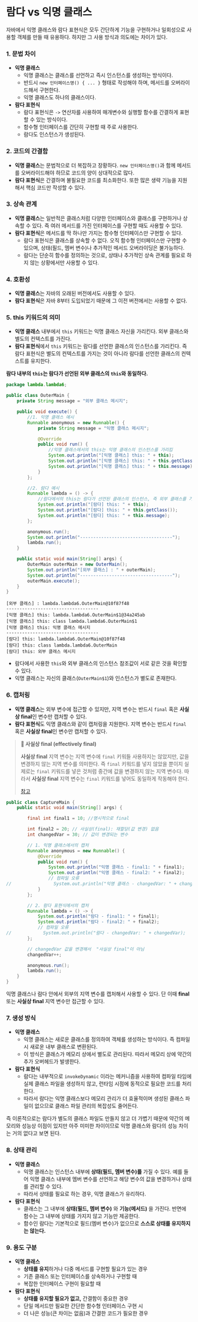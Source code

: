 # 람다 vs 익명 클래스

자바에서 익명 클래스와 람다 표현식은 모두 간단하게 기능을 구현하거나 일회성으로 사용할 객체를 만들 때 유용하다. 하지만
그 사용 방식과 의도에는 차이가 있다.

### 1. 문법 차이

- **익명 클래스**
  - 익명 클래스는 클래스를 선언하고 즉시 인스턴스를 생성하는 방식이다.
  - 반드시 `new 인터페이스명() { ... }` 형태로 작성해야 하며, 메서드를 오버라이드해서 구현한다.
  - 익명 클래스도 하나의 클래스이다.
- **람다 표현식**
  - 람다 표현식은 `->` 연산자를 사용하여 매개변수와 실행할 함수를 간결하게 표현할 수 있는 방식이다.
  - 함수형 인터페이스를 간단히 구현할 때 주로 사용한다.
  - 람다도 인스턴스가 생성된다.

### 2. 코드의 간결함

- **익명 클래스**는 문법적으로 더 복잡하고 장황하다. `new 인터페이스명()`과 함께 메서드를 오버라이드해야 하므로 코드의 양이 
상대적으로 많다.
- **람다 표현식**은 간결하며 불필요한 코드를 최소화한다. 또한 많은 생략 기능을 지원해서 핵심 코드만 작성할 수 있다.

### 3. 상속 관계

- **익명 클래스**는 일반적은 클래스처럼 다양한 인터페이스와 클래스를 구현하거나 상속할 수 있다. 즉 여러 메서드를 가진 인터페이스를
구현할 때도 사용할 수 있다.
- **람다 표현식**은 메서드를 딱 하나만 가지는 함수형 인터페이스만 구현할 수 있다.
  - 람다 표현식은 클래스를 상속할 수 없다. 오직 함수형 인터페이스만 구현할 수 있으며, 상태(필드, 멤버 변수)나 추가적인
    메서드 오버라이딩은 불가능하다.
  - 람다는 단순히 함수를 정의하는 것으로, 상태나 추가적인 상속 관계를 필요로 하지 않는 상황에서만 사용할 수 있다.

### 4. 호환성

- **익명 클래스**는 자바의 오래된 버전에서도 사용할 수 있다.
- **람다 표현식**은 자바 8부터 도입되었기 때문에 그 이전 버전에서는 사용할 수 없다.

### 5. this 키워드의 의미

- **익명 클래스** 내부에서 `this` 키워드는 익명 클래스 자신을 가리킨다. 외부 클래스와 별도의 컨텍스트를 가진다.
- **람다 표현식**에서 `this` 키워드는 람다를 선언한 클래스의 인스턴스를 가리킨다. 즉 람다 표현식은 별도의 컨텍스트를 가지는 것이 아니라
    람다를 선언한 클래스의 컨텍스트를 유지한다.

**람다 내부의 `this`는 람다가 선언된 외부 클래스의 `this`와 동일하다.**

```java
package lambda.lambda6;

public class OuterMain {
    private String message = "외부 클래스 메시지";

    public void execute() {
        //1. 익명 클래스 예시
        Runnable anonymous = new Runnable() {
            private String message = "익명 클래스 메시지";

            @Override
            public void run() {
                //익명 클래스에서의 this는 익명 클래스의 인스턴스를 가리킴
                System.out.println("[익명 클래스] this: " + this);
                System.out.println("[익명 클래스] this: " + this.getClass());
                System.out.println("[익명 클래스] this: " + this.message);
            }
        };

        //2. 람다 예시
        Runnable lambda = () -> {
            //람다에서의 this는 람다가 선언된 클래스의 인스턴스, 즉 외부 클래스를 가리킴
            System.out.println("[람다] this: " + this);
            System.out.println("[람다] this: " + this.getClass());
            System.out.println("[람다] this: " + this.message);
        };

        anonymous.run();
        System.out.println("-----------------------------------");
        lambda.run();
    }

    public static void main(String[] args) {
        OuterMain outerMain = new OuterMain();
        System.out.println("[외부 클래스] : " + outerMain);
        System.out.println("-----------------------------------");
        outerMain.execute();
    }
}
```
```text
[외부 클래스] : lambda.lambda6.OuterMain@10f87f48
-----------------------------------
[익명 클래스] this: lambda.lambda6.OuterMain$1@34a245ab
[익명 클래스] this: class lambda.lambda6.OuterMain$1
[익명 클래스] this: 익명 클래스 메시지
-----------------------------------
[람다] this: lambda.lambda6.OuterMain@10f87f48
[람다] this: class lambda.lambda6.OuterMain
[람다] this: 외부 클래스 메시지
```

- 람다에서 사용한 `this`와 외부 클래스의 인스턴스 참조값이 서로 같은 것을 확인할 수 있다.
- 익명 클래스는 자신의 클래스(`OuterMain$1`)와 인스턴스가 별도로 존재한다.

### 6. 캡처링

- **익명 클래스**는 외부 변수에 접근할 수 있지만, 지역 변수는 반드시 `final` 혹은 **사실상 final**인 변수만 캡처할 수 있다.
- **람다 표현식**도 익명 클래스와 같이 캡처링을 지원한다. 지역 변수는 반드시 `final` 혹은 **사실상 final**인 변수만 캡처할 수 있다.

> **🤔 사실상 final (effectively final)**
> 
> **사실상 final** 지역 변수는 지역 변수에 `final` 키워들 사용하지는 않았지만, 값을 변경하지 않는 지역 변수를 의미한다. 즉
> `final` 키워드를 넣지 않았을 뿐이지 실제로는 `final` 키워드를 넣은 것처럼 중간에 값을 변경하지 않는 지역 변수다. 따라서
> **사실상 final** 지역 변수는 `final` 키워드를 넣어도 동일하게 작동해야 한다.
> 
> [참고](https://github.com/geun-00/TIL/blob/main/Java/mid_1/Nested/Local.md#%EC%A7%80%EC%97%AD-%ED%81%B4%EB%9E%98%EC%8A%A4---%EC%A7%80%EC%97%AD-%EB%B3%80%EC%88%98-%EC%BA%A1%EC%B2%98)

```java
public class CaptureMain {
    public static void main(String[] args) {

        final int final1 = 10; //명시적으로 final

        int final2 = 20; // 사실상(final): 재할당(값 변경) 없음
        int changedVar = 30; // 값이 변경되는 변수

        // 1. 익명 클래스에서의 캡처
        Runnable anonymous = new Runnable() {
            @Override
            public void run() {
                System.out.println("익명 클래스 - final1: " + final1);
                System.out.println("익명 클래스 - final2: " + final2);
                // 컴파일 오류
//                System.out.println("익명 클래스 - changedVar: " + changedVar);
            }
        };

        // 2. 람다 표현식에서의 캡처
        Runnable lambda = () -> {
            System.out.println("람다 - final1: " + final1);
            System.out.println("람다 - final2: " + final2);
            // 컴파일 오류
//            System.out.println("람다 - changedVar: " + changedVar);
        };

        // changedVar 값을 변경해서  "사실상 final"이 아님
        changedVar++;

        anonymous.run();
        lambda.run();
    }
}
```

익명 클래스나 람다 안에서 외부의 지역 변수를 캡처해서 사용할 수 있다. 단 이때 **final** 또는 **사실상 final** 지역 변수만 접근할 수 있다.

### 7. 생성 방식

- **익명 클래스**
  - 익명 클래스는 새로운 클래스를 정의하여 객체를 생성하는 방식이다. 즉 컴파일 시 새로운 내부 클래스로 변환된다.
  - 이 방식은 클래스가 메모리 상에서 별도로 관리된다. 따라서 메모리 상에 약간의 추가 오버헤드가 발생한다.
- **람다 표현식**
  - 람다는 내부적으로 `invokeDynamic` 이라는 메커니즘을 사용하여 컴파일 타임에 실제 클래스 파일을 생성하지 않고, 런타임
    시점에 동적으로 필요한 코드를 처리한다.
  - 따라서 람다는 익명 클래스보다 메모리 관리가 더 효율적이며 생성된 클래스 파일이 없으므로 클래스 파일 관리의 복잡성도 줄어든다.

즉 이론적으로는 람다가 별도의 클래스 파일도 만들지 않고 더 가볍기 때문에 약간의 메모리와 성능상 이점이 있지만 아주 미미한 차이이므로
익명 클래스와 람다의 성능 차이는 거의 없다고 보면 된다.

### 8. 상태 관리

- **익명 클래스**
  - 익명 클래스는 인스턴스 내부에 **상태(필드, 멤버 변수)를** 가질 수 있다. 예를 들어 익명 클래스 내부에 멤버 변수를 선언하고
  해당 변수의 값을 변경하거나 상태를 관리할 수 있다.
  - 따라서 상태를 필요로 하는 경우, 익명 클래스가 유리하다.
- **람다 표현식**
  - 클래스는 그 내부에 **상태(필드, 멤버 변수)** 와 **기능(메서드)** 을 가진다. 반면에 함수는 그 내부에 상태를 가지지 않고 기능만 제공한다.
  - 함수인 람다는 기본적으로 필드(멤버 변수)가 없으므로 **스스로 상태를 유지하지는 않는다.**

### 9. 용도 구분

- **익명 클래스**
  - **상태를 유지**하거나 다중 메서드를 구현할 필요가 있는 경우
  - 기존 클래스 또는 인터페이스를 상속하거나 구현할 때
  - 복잡한 인터페이스 구현이 필요할 때
- **람다 표현식**
  - **상태를 유지할 필요가 없고,** 간결함이 중요한 경우
  - 단일 메서드만 필요한 간단한 함수형 인터페이스 구현 시
  - 더 나은 성능(큰 차이는 없음)과 간결한 코드가 필요한 경우